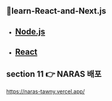 ## 📌learn-React-and-Next.js


- ## [Node.js](https://velog.io/@yeong6415/Node.js%EB%9E%80)
- ## [React](https://velog.io/@yeong6415/React-Virtual-DOM)


## section 11 👉 NARAS 배포
https://naras-tawny.vercel.app/
